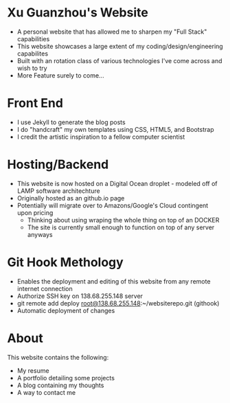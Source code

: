 # Xu Guanzhou's Website
* A personal website that has allowed me to sharpen my "Full Stack" capabilities
* This website showcases a large extent of my coding/design/engineering capabilites
* Built with an rotation class of various technologies I've come across and wish to try
* More Feature surely to come...

# Front End
* I use Jekyll to generate the blog posts
* I do "handcraft" my own templates using CSS, HTML5, and Bootstrap
* I credit the artistic inspiration to a fellow computer scientist

# Hosting/Backend
* This website is now hosted on a Digital Ocean droplet - modeled off of LAMP software architechture
* Originally hosted as an github.io page
* Potentially will migrate over to Amazons/Google's Cloud contingent upon pricing
  * Thinking about using wraping the whole thing on top of an DOCKER
  * The site is currently small enough to function on top of any server anyways

# Git Hook Methology
* Enables the deployment and editing of this website from any remote internet connection
* Authorize SSH key on 138.68.255.148 server
* git remote add deploy root@138.68.255.148:~/websiterepo.git (githook)
* Automatic deployment of changes

# About
This website contains the following:
* My resume
* A portfolio detailing some projects
* A blog containing my thoughts
* A way to contact me
